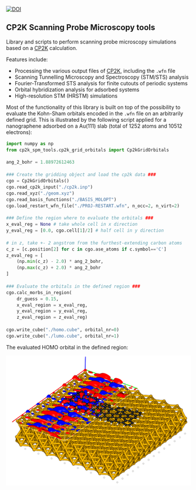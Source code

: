 [![DOI](https://zenodo.org/badge/133041124.svg)](https://zenodo.org/badge/latestdoi/133041124)

## CP2K Scanning Probe Microscopy tools

Library and scripts to perform scanning probe microscopy simulations based on a [CP2K](https://www.cp2k.org/) calculation.

Features include:
* Processing the various output files of [CP2K](https://www.cp2k.org/), including the `.wfn` file
* Scanning Tunnelling Microscopy and Spectroscopy (STM/STS) analysis
* Fourier-Transformed STS analysis for finite cutouts of periodic systems
* Orbital hybridization analysis for adsorbed systems
* High-resolution STM (HRSTM) simulations

Most of the functionality of this library is built on top of the possibility to evaluate the Kohn-Sham orbitals encoded in the `.wfn` file on an arbitrarily defined grid. This is illustrated by the following script applied for a nanographene adsorbed on a Au(111) slab (total of 1252 atoms and 10512 electrons):

```python
import numpy as np
from cp2k_spm_tools.cp2k_grid_orbitals import Cp2kGridOrbitals

ang_2_bohr = 1.88972612463

### Create the gridding object and load the cp2k data ###
cgo = Cp2kGridOrbitals()
cgo.read_cp2k_input("./cp2k.inp")
cgo.read_xyz("./geom.xyz")
cgo.read_basis_functions("./BASIS_MOLOPT")
cgo.load_restart_wfn_file("./PROJ-RESTART.wfn", n_occ=2, n_virt=2) 

### Define the region where to evaluate the orbitals ###
x_eval_reg = None # take whole cell in x direction
y_eval_reg = [0.0, cgo.cell[1]/2] # half cell in y direction

# in z, take +- 2 angstrom from the furthest-extending carbon atoms
c_z = [c.position[2] for c in cgo.ase_atoms if c.symbol=='C']
z_eval_reg = [
    (np.min(c_z) - 2.0) * ang_2_bohr,
    (np.max(c_z) + 2.0) * ang_2_bohr
]

### Evaluate the orbitals in the defined region ###
cgo.calc_morbs_in_region(
    dr_guess = 0.15,
    x_eval_region = x_eval_reg,
    y_eval_region = y_eval_reg,
    z_eval_region = z_eval_reg)

cgo.write_cube("./homo.cube", orbital_nr=0)
cgo.write_cube("./lumo.cube", orbital_nr=1)
```

The evaluated HOMO orbital in the defined region:


<img src="examples/example.png" width="600">
